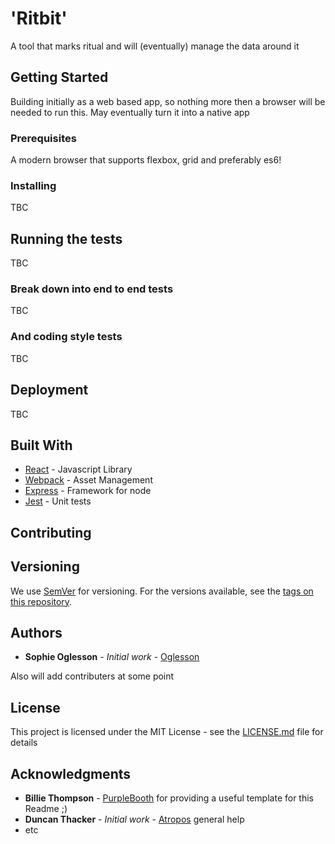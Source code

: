 # 'Ritbit'

A tool that marks ritual and will (eventually) manage the data around it

## Getting Started

Building initially as a web based app, so nothing more then a browser will be needed to run this. May eventually turn it into a native app

### Prerequisites

A modern browser that supports flexbox, grid and preferably es6!

### Installing

TBC

## Running the tests

TBC

### Break down into end to end tests

TBC

### And coding style tests

TBC

## Deployment

TBC
## Built With

* [React](https://reactjs.org) - Javascript Library
* [Webpack](https://webpack.js.org) - Asset Management
* [Express](https://expressjs.com/) - Framework for node
* [Jest](https://jestjs.io/) - Unit tests

## Contributing



## Versioning

We use [SemVer](http://semver.org/) for versioning. For the versions available, see the [tags on this repository](https://github.com/your/project/tags). 

## Authors

* **Sophie Oglesson** - *Initial work* - [Oglesson](https://github.com/Oglesson)

Also will add contributers  at some point

## License

This project is licensed under the MIT License - see the [LICENSE.md](LICENSE.md) file for details

## Acknowledgments

* **Billie Thompson** - [PurpleBooth](https://github.com/PurpleBooth) for providing a useful template for this Readme ;)
* **Duncan Thacker** - *Initial work* - [Atropos](https://github.com/atropos-tech) general help
* etc
